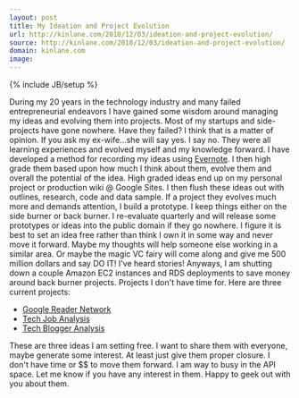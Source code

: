 ```yaml
---
layout: post
title: My Ideation and Project Evolution
url: http://kinlane.com/2010/12/03/ideation-and-project-evolution/
source: http://kinlane.com/2010/12/03/ideation-and-project-evolution/
domain: kinlane.com
image: 
---
```

{% include JB/setup %}<p><!DOCTYPE html PUBLIC "-//W3C//DTD XHTML 1.0 Transitional//EN"
    "http://www.w3.org/TR/xhtml1/DTD/xhtml1-transitional.dtd">
<html xmlns="http://www.w3.org/1999/xhtml">
  <head>
    <title></title>
  </head>
  <body>
    During my 20 years in the technology industry and many failed entrepreneurial endeavors I have gained some wisdom around managing my ideas and evolving them into projects. Most of my startups and
    side-projects have gone nowhere. Have they failed? I think that is a matter of opinion. If you ask my ex-wife...she will say yes. I say no. They were all learning experiences and evolved myself
    and my knowledge forward. I have developed a method for recording my ideas using <a href="http://www.evernote.com" target="_blank">Evernote</a>. I then high grade them based upon how much I think
    about them, evolve them and overall the potential of the idea. High graded ideas end up on my personal project or production wiki @ Google Sites. I then flush these ideas out with outlines,
    research, code and data sample. If a project they evolves much more and demands attention, I build a prototype. I keep things either on the side burner or back burner. I re-evaluate quarterly and
    will release some prototypes or ideas into the public domain if they go nowhere. I figure it is best to set an idea free rather than think I own it in some way and never move it forward. Maybe my
    thoughts will help someone else working in a similar area. Or maybe the magic VC fairy will come along and give me 500 million dollars and say DO IT! I've heard stories! Anyways, I am shutting
    down a couple Amazon EC2 instances and RDS deployments to save money around back burner projects. Projects I don't have time for. Here are three current projects:
    <ul class="mainlist">
      <li>
        <a href="http://www.kinlane.com/2010/12/evolve-my-google-reader-network/" target="_blank">Google Reader Network</a>
      </li>
      <li>
        <a href="http://www.kinlane.com/2010/12/technology-insight-through-job-posting/" target="_blank">Tech Job Analysis</a>
      </li>
      <li>
        <a href="http://www.kinlane.com/2010/12/tech-blogger-analysis/" target="_blank">Tech Blogger Analysis</a>
      </li>
    </ul>These are three ideas I am setting free. I want to share them with everyone, maybe generate some interest. At least just give them proper closure. I don't have time or $$ to move them
    forward. I am way to busy in the API space. Let me know if you have any interest in them. Happy to geek out with you about them.
  </body>
</html></p>
